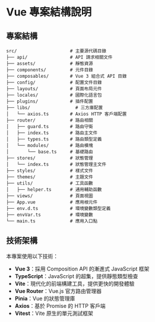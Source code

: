 # Vue 專案結構說明

## 專案結構

```
src/                    # 主要源代碼目錄
├── api/                # API 請求相關文件
├── assets/             # 靜態資源
├── components/         # 元件目錄
├── composables/        # Vue 3 組合式 API 目錄
├── config/             # 配置文件目錄
├── layouts/            # 頁面布局元件
├── locales/            # 國際化語言包
├── plugins/            # 插件配置
├── libs/                 # 三方庫配置
│   └── axios.ts        # Axios HTTP 客戶端配置
├── router/             # 路由相關
│   ├── guard.ts        # 路由守衛
│   ├── index.ts        # 路由主文件
│   ├── types.ts        # 路由類型定義
│   └── modules/        # 路由模塊
│       └── base.ts     # 基礎路由
├── stores/             # 狀態管理
│   └── index.ts        # 狀態管理主文件
├── styles/             # 樣式文件
├── themes/             # 主題文件
├── utils/              # 工具函數
│   ├── helper.ts       # 通用輔助函數
├── views/              # 頁面視圖
├── App.vue             # 應用根元件
├── env.d.ts            # 環境變數類型定義
├── envVar.ts           # 環境變數
└── main.ts             # 應用入口點
```

## 技術架構

本專案使用以下技術：

- **Vue 3**：採用 Composition API 的漸進式 JavaScript 框架
- **TypeScript**：JavaScript 的超集，提供靜態類型檢查
- **Vite**：現代化的前端構建工具，提供更快的開發體驗
- **Vue Router**：Vue.js 官方路由管理器
- **Pinia**：Vue 的狀態管理庫
- **Axios**：基於 Promise 的 HTTP 客戶端
- **Vitest**：Vite 原生的單元測試框架